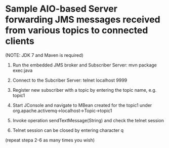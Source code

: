 Sample AIO-based Server forwarding JMS messages received from various topics to connected clients
=================================================================================================
(NOTE: JDK 7 and Maven is required)

1. Run the embedded JMS broker and Subscriber Server:
mvn package exec:java

2. Connect to the Subcriber Server:
telnet localhost 9999

3. Register new subscriber with a topic by entering the topic name, e.g. topic1

4. Start JConsole and navigate to MBean created for the topic1 under org.apache.activemq->localhost->Topic->topic1

5. Invoke operation sendTextMessage(String) and check the telnet session

6. Telnet session can be closed by entering character q

(repeat stepa 2-6 as many times you wish)

